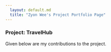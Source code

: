 ```yaml
---
  layout: default.md
  title: "Zyon Wee's Project Portfolio Page"
---
```


### Project: TravelHub

Given below are my contributions to the project.
